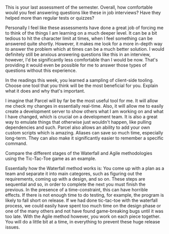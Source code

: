 This is your last assessment of the semester. Overall, how comfortable would you feel answering questions like these in job interviews? Have they helped more than regular tests or quizzes?

Personally I feel like these assessments have done a great job of forcing me to think of the things I am learning on a much deeper level. It can be a bit tedious to hit the character limit at times, when I feel something can be answered quite shortly. However, it makes me look for a more in-depth way to answer the problem which at times can be a much better solution. I would definitely still be anxious answering questions like this in an interview, however, I'd be significantly less comfortable than I would be now. That's providing it would even be possible for me to answer those types of questions without this experience.



In the readings this week, you learned a sampling of client-side tooling. Choose one tool that you think will be the most beneficial for you. Explain what it does and why that's important.

I imagine that Parcel will by far be the most useful tool for me. It will allow me check my changes in essentially real-time. Also, it will allow me to easily create a development server to show others what I am working on and what I have changed, which is crucial on a development team. It is also a great way to emulate things that otherwise just wouldn't happen, like pulling dependencies and such. Parcel also allows an ability to add your own custom scripts which is amazing. Aliases can save so much time, especially long-term. They can also make it significantly easier to remember a specific command.



Compare the different stages of the Waterfall and Agile methodologies using the Tic-Tac-Toe game as an example.

Essentially how the Waterfall method works is:
You come up with a plan as a team and separate it into main categores, such as figuring out the requirements, coming up with a design, and so on. These steps are sequential and so, in order to complete the next you must finish the previous. In the presence of a time-constraint, this can have horrible effects. If there is not enough time to do testing, for example, the program is likely to fall short on release. If we had done tic-tac-toe with the waterfall process, we could easily have spent too much time on the design phase or one of the many others and not have found game-breaking bugs until it was too late. With the Agile method however, you work on each piece together. You will do a little bit at a time, in everything to prevent these huge release issues.